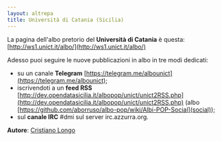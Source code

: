 ```yaml
---
layout: altrepa
title: Università di Catania (Sicilia)
---
```


La pagina dell'albo pretorio del **Università di Catania** è questa: [http://ws1.unict.it/albo/](http://ws1.unict.it/albo/)

Adesso puoi seguire le nuove pubblicazioni in albo in tre modi dedicati:

* su un canale **Telegram** [https://telegram.me/albounict](https://telegram.me/albounict);
* iscrivendoti a un **feed RSS** [http://dev.opendatasicilia.it/albopop/unict/unict2RSS.php](http://dev.opendatasicilia.it/albopop/unict/unict2RSS.php) (albo [https://github.com/aborruso/albo-pop/wiki/Albi-POP-Social](social));
* sul **canale IRC** #dmi sul server irc.azzurra.org.

**Autore**: [Cristiano Longo](https://github.com/cristianolongo)
